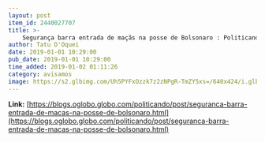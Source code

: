 ```yaml
---
layout: post
item_id: 2440027707
title: >-
    Segurança barra entrada de maçãs na posse de Bolsonaro : Politicando
author: Tatu D'Oquei
date: 2019-01-01 10:29:00
pub_date: 2019-01-01 10:29:00
time_added: 2019-01-02 01:11:26
category: avisamos
image: https://s2.glbimg.com/Uh5PYFxOzzk7z2zNPgR-TmZY5xs=/640x424/i.glbimg.com/og/ig/infoglobo1/f/original/2019/01/01/whatsapp_image_2019-01-01_at_10.15.40.jpeg
---
```


**Link:** [https://blogs.oglobo.globo.com/politicando/post/seguranca-barra-entrada-de-macas-na-posse-de-bolsonaro.html](https://blogs.oglobo.globo.com/politicando/post/seguranca-barra-entrada-de-macas-na-posse-de-bolsonaro.html)

